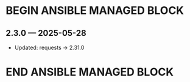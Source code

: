 # BEGIN ANSIBLE MANAGED BLOCK
## 2.3.0 — 2025-05-28
* Updated: requests → 2.31.0
# END ANSIBLE MANAGED BLOCK
